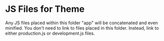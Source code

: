 JS Files for Theme
==================

Any JS files placed within this folder "app" will be concatenated and even minified. You don't need to link to files placed in this folder. Instead, link to either production.js or development.js files.
